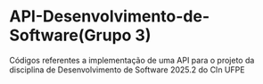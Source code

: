# API-Desenvolvimento-de-Software(Grupo 3)
Códigos referentes a implementação de uma API para o projeto da disciplina de Desenvolvimento de Software 2025.2 do CIn UFPE
